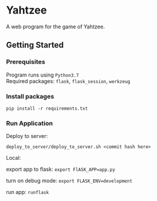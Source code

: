 # Yahtzee

A web program for the game of Yahtzee.

## Getting Started

### Prerequisites
Program runs using `Python3.7`  
Required packages: `flask`, `flask_session`, `werkzeug`

### Install packages
`pip install -r requirements.txt`

### Run Application

Deploy to server: 
 
`deploy_to_server/deploy_to_server.sh <commit hash here>`

Local: 

export app to flask: `export FlASK_APP=app.py`  
 
turn on debug mode: `export FLASK_ENV=development` 
 
run app: `runflask`